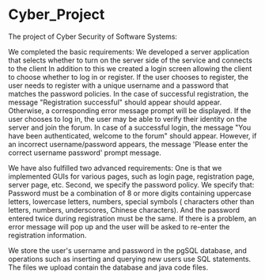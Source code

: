 # Cyber_Project
The project of Cyber Security of Software Systems: 

We completed the basic requirements:
We developed a server application that selects whether to turn on the server side of the service and connects to the client
In addition to this we created a login screen allowing the client to choose whether to log in or register.
If the user chooses to register, the user needs to register with a unique username and a password that matches the password policies. In the case of successful registration, the message "Registration successful" should appear should appear. Otherwise, a corresponding error message prompt will be displayed.
If the user chooses to log in, the user may be able to verify their identity on the server and join the forum. In case of a successful login, the message "You have been authenticated, welcome <username> to the forum" should appear. However, if an incorrect username/password appears, the message 'Please enter the correct username password' prompt message.
  
We have also fulfilled two advanced requirements:
One is that we implemented GUIs for various pages, such as login page, registration page, server page, etc.
Second, we specify the password policy. We specify that: Password must be a combination of 8 or more digits containing uppercase letters, lowercase letters, numbers, special symbols ( characters other than letters, numbers, underscores, Chinese characters). And the password entered twice during registration must be the same. If there is a problem, an error message will pop up and the user will be asked to re-enter the registration information.

We store the user's username and password in the pgSQL database, and operations such as inserting and querying new users use SQL statements.
The files we upload contain the database and java code files.

